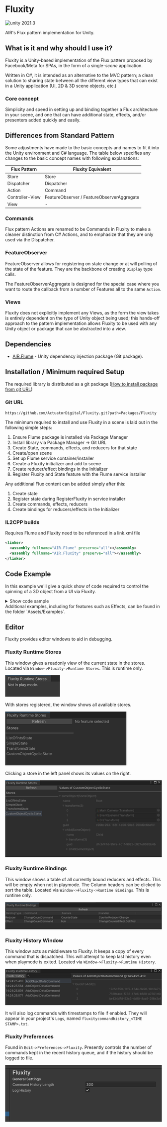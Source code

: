 # Fluxity

<img src="https://img.shields.io/badge/unity-2021.3-green.svg?style=flat-square" alt="unity 2021.3">

AIR's Flux pattern implementation for Unity.

## What is it and why should I use it?

Fluxity is a Unity-based implementation of the Flux pattern proposed by Facebook/Meta for SPAs, in the form of
a single-*scene* application.

Written in C#, it is intended as an alternative to the MVC pattern; a clean solution to sharing state between
all the different view types that can exist in a Unity application (UI, 2D & 3D scene objects, etc.)

### Core concept

Simplicity and speed in setting up and binding together a Flux architecture in your scene, and one that can have additional state, effects, and/or presenters added quickly and easily.

## Differences from Standard Pattern

Some adjustments have made to the basic concepts and names to fit it into the Unity environment and C# language.
The table below specifies any changes to the basic concept names with following explanations:

| Flux Pattern      | Fluxity Equivalent    |
| -----------       | -----------           |
| Store             | Store                 |
| Dispatcher        | Dispatcher            |
| Action            | Command               |
| Controller-View   | FeatureObserver / FeatureObserverAggregate |
| View              | -                     |

### Commands

Flux pattern Actions are renamed to be Commands in Fluxity to make a cleaner distinction from C# Actions, and to emphasize
that they are only used via the Dispatcher.

### FeatureObserver

FeatureObserver allows for registering on state change or at will polling of the state of the feature. They are the backbone of creating `Display` type calls.

The FeatureObserverAggregate is designed for the special case where you want to route the callback from a number of Features all to the same `Action`.

### Views

Fluxity does not explicitly implement any Views, as the form the view takes is entirely dependent on the type of Unity
object being used; this hands-off approach to the pattern implementation allows Fluxity to be used with any Unity object or package that can be abstracted into a view.

## Dependencies

- [AIR.Flume](https://github.com/AnImaginedReality/Flume) - Unity dependency injection package (Git package).

## Installation / Minimum required Setup

The required library is distributed as a git package ([How to install package from git URL](https://docs.unity3d.com/Manual/upm-ui-giturl.html))

### Git URL

```
https://github.com/ActuatorDigital/Fluxity.git?path=Packages/Fluxity
```

The minimum required to install and use Fluxity in a scene is laid out in the following simple steps:

1. Ensure Flume package is installed via Package Manager
2. Install library via Package Manager -> Git URL
3. Create State, commands, effects, and reducers for that state
4. Create/open scene
5. Set up Flume service container/installer
6. Create a Fluxity initializer and add to scene
7. Create reducer/effect bindings in the Initializer
8. Register Fluxity and State feature with the Flume service installer

Any additional Flux content can be added simply after this:

1. Create state
2. Register state during RegisterFluxity in service installer
3. Create commands, effects, reducers
4. Create bindings for reducers/effects in the Initializer

### IL2CPP builds

Requires Flume and Fluxity need to be referenced in a link.xml file

```xml
<linker>
  <assembly fullname="AIR.Flume" preserve="all"></assembly>
  <assembly fullname="AIR.Fluxity" preserve="all"></assembly>
</linker>
```

## Code Example

In this example we'll give a quick show of code required to control the spinning of a 3D object from a UI via Fluxity.

<details>
<summary>Show code sample</summary>

### State used

```cs
public struct SpinState
{
    public bool DoSpin;
    public float DegreesPerSecond;
}
```

### Commands used

```cs
public class StartSpinCommand : ICommand
{
    public float DegreesPerSecond { get; set; }
}

public class StopSpinCommand : ICommand
{
}
```

### Reducers used

```cs
public static class SpinStateReducers
{
    public static SpinState StartSpin(SpinState state, StartSpinCommand command)
    {
        return new SpinState {
            DegreesPerSecond = command.DegreesPerSecond,
            DoSpin = true,
        };
    }

    public static SpinState StopSpin(SpinState state, StopSpinCommand command)
    {
        return new SpinState { DoSpin = false };
    }
}
```

### Fluxity Initializer

```cs
public class SpinExampleInitializer : FluxityInitializer
{
    public override void RegisterFluxity(FluxityRegisterContext context)
    {
        context
            .Feature(new SpinState())
                .Reducer<StartSpinCommand>(SpinnerReducers.StartSpin)
                .Reducer<StopSpinCommand>(SpinnerReducers.StopSpin)
            ;
    }

    protected override void RegisterServices(FlumeServiceContainer container)
    {
    }

    protected override void PostInitialize(IDispatcher dispatcher)
    {
        // Initial state that object starts out spinning.
        var command = new StartSpinCommand { DegreesPerSecond = 270f };
        dispatcher.Dispatch(command);
    }
}
```

### Spinning Object Presenter

```cs
public class SpinningObjectPresenter : MonoBehaviour
{
    [SerializeField] private SpinnerView uSpinnerView;

    private FeatureObserver<SpinState> _spinStateBinding;

    public override void CreateBindings()
    {
        _spinStateBinding = Bind<SpinState>();
    }

    public override void Display()
    {
        var currentState = _spinStateBinding.State;
        uSpinnerView.SetSpinRate(currentState.DegreesPerSecond);
        if (currentState.DoSpin)
            uSpinnerView.StartSpin();
        else
            uSpinnerView.StopSpin();
    }
}
```

### Spinning Object View

```cs
public class SpinnerView : MonoBehaviour
{
    private bool _isSpinning = false;
    private float _degreesPerSecond = 0;

    public void Update()
    {
        if (!_isSpinning)
            return;
        
        var rotationDelta = _degreesPerSecond * Time.deltaTime;
        transform.Rotate(0, rotationDelta, 0);
    }

    public void SetSpinRate(float degreesPerSecond) => _degreesPerSecond = degreesPerSecond;

    public void StartSpin() => _isSpinning = true;

    public void StopSpin() => _isSpinning = false;
}
```

### Button Views

```cs
public class StartSpinButtonView : MonoBehaviour
{
    [SerializeField] private Text uButtonText;
    [SerializeField] private Button uButton;
    [SerializeField] private float uDegreesPerSecond = 45f;

    private DispatcherHandle _dispatcherHandle;

    public void Start()
    {
        _dispatcherHandle = new DispatcherHandle();
        uButtonText.text = "Start";
        uButton.onClick.AddListener(OnClick);
    }

    public void OnDestroy() => uButton.onClick.RemoveListener(OnClick);

    private void OnClick()
    {
        var command = new StartSpinCommand { DegreesPerSecond = uDegreesPerSecond };
        _dispatcherHandle.Dispatch(command);
    }
}

public class StopSpinButtonView : MonoBehaviour
{
    [SerializeField] private Text uButtonText;
    [SerializeField] private Button uButton;

    private DispatcherHandle _dispatcherHandle;

    public void Start()
    {
        _dispatcherHandle = new DispatcherHandle();
        uButtonText.text = "Stop";
        uButton.onClick.AddListener(OnClick);
    }

    public void OnDestroy() => uButton.onClick.RemoveListener(OnClick);

    private void OnClick()
    {
        _dispatcherHandle.Dispatch(new StopSpinCommand());
    }
}
```

</details>
Additional examples, including for features such as Effects, can be found in the folder `Assets/Examples`.

## Editor

Fluxity provides editor windows to aid in debugging.

### Fluxity Runtime Stores

This window gives a readonly view of the current state in the stores. Located via `Window->Fluxity->Runtime Stores`.
This is runtime only.

![No Stores can be shown when not playing](img/Stores-Not-Runtime.png?raw=true "No Stores can be shown when not playing.")

With stores registered, the window shows all available stores.

![When playing all registered shows show in left panel](img/Stores-Many-Avail.png?raw=true "When playing all registered shows show in left panel.")

Clicking a store in the left panel shows its values on the right.

![With a Feature selected we see a readonly view of its value(s)](img/Feature-Complex-Recursive.png?raw=true "With a Feature selected we see a readonly view of its value(s).")

### Fluxity Runtime Bindings

This window shows a table of all currently bound reducers and effects. This will be empty when not in playmode. The Column headers can be clicked to sort the table. Located via `Window->Fluxity->Runtime Bindings`.
This is runtime only.

!["Reducer and Effect binding, showing during play mode."](img/runtine-bindings-window.png?raw=true "Reducer and Effect binding, showing during play mode.")

### Fluxity History Window

This window acts as middleware to Fluxity. It keeps a copy of every command that is dispatched. This will attempt to keep last history even when playmode is exited. Located via `Window->Fluxity->Runtime History`.

!["Timestamps of each dispatched command, showing during play mode."](img/fluxity_runtime_history.png?raw=true "Timestamps of each dispatched command, showing during play mode.")

It will also log commands with timestamps to file if enabled. They will appear in your project's `Logs`, named `fluxitycommandhistory_<TIME STAMP>.txt`.

### Fluxity Preferences

Found in `Edit->Preferences->Fluxity`. Presently controls the number of commands kept in the recent history queue, and if the history should be logged to file.

!["Fluxity Preferences."](img/fluxity_preferences.png?raw=true "Fluxity Preferences.")
